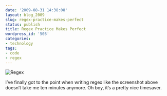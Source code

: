 ```yaml
---
date: '2009-08-31 14:38:08'
layout: blog_2009
slug: regex-practice-makes-perfect
status: publish
title: Regex Practice Makes Perfect
wordpress_id: '505'
categories:
- technology
tags:
- code
- regex
---
```


![Regex](http://alexmuller.s3.amazonaws.com/static/blog/2009-08-31-regex.png)

I’ve finally got to the point when writing regex like the screenshot above
doesn’t take me ten minutes anymore. Oh boy, it’s a pretty nice timesaver.
